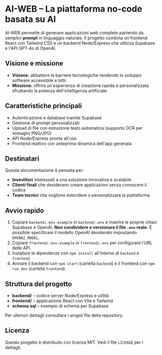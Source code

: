 # AI-WEB – La piattaforma no-code basata su AI

AI-WEB permette di generare applicazioni web complete partendo da semplici **prompt** in linguaggio naturale.
Il progetto combina un frontend React con Tailwind CSS e un backend Node/Express
che utilizza Supabase e l'API GPT-4o di OpenAI.

## Visione e missione
- **Visione:** abbattere le barriere tecnologiche rendendo lo sviluppo software accessibile a tutti.
- **Missione:** offrire un'esperienza di creazione rapida e personalizzata sfruttando la potenza dell'intelligenza artificiale.

## Caratteristiche principali
- Autenticazione e database tramite Supabase
- Gestione di prompt personalizzati
- Upload di file con estrazione testo automatica
  (supporto OCR per immagini PNG/JPG)
- API Node/Express pronte all'uso
- Frontend reattivo con anteprima dinamica dell'app generata

## Destinatari
Questa documentazione è pensata per:
- **Investitori** interessati a una soluzione innovativa e scalabile
- **Clienti finali** che desiderano creare applicazioni senza conoscere il codice
- **Team tecnici** che vogliono estendere o personalizzare la piattaforma

## Avvio rapido
1. Copiare `backend/.env.example` in `backend/.env` e inserire le proprie chiavi
   Supabase e OpenAI. **Non condividere o versionare il file `.env` reale.**
   È possibile specificare il modello OpenAI desiderato impostando `OPENAI_MODEL`.
2. Copiare `frontend/.env.example` in `frontend/.env` per configurare l'URL delle API.
3. Installare le dipendenze con `npm install` all'interno di `backend` e `frontend`.
4. Avviare il backend con `npm start` (cartella `backend`) e il frontend con
   `npm run dev` (cartella `frontend`).

## Struttura del progetto
- **backend/** – codice server Node/Express e utilità
- **frontend/** – applicazione React con Vite e Tailwind
- **schema.sql** – esempio di schema per Supabase

Per ulteriori dettagli consultare i singoli file della repository.

## Licenza

Questo progetto è distribuito con licenza MIT. Vedi il file `LICENSE` per i dettagli.
